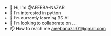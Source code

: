- 👋 Hi, I’m @AREEBA-NAZAR
- 👀 I’m interested in python
- 🌱 I’m currently learning BS Ai
- 💞️ I’m looking to collaborate on ....
- 📫 How to reach me areebanazar01@gmail.com

<!---
AREEBA-NAZAR/AREEBA-NAZAR is a ✨ special ✨ repository because its `README.md` (this file) appears on your GitHub profile.
You can click the Preview link to take a look at your changes.
--->
